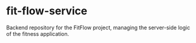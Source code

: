 # fit-flow-service
Backend repository for the FitFlow project, managing the server-side logic of the fitness application.
